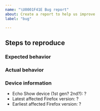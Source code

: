 ```yaml
---
name: "\U0001F41E Bug report"
about: Create a report to help us improve
label: "bug"

---
```


## Steps to reproduce

### Expected behavior

### Actual behavior

### Device information
* Echo Show device (1st gen? 2nd?): ?
* Latest affected Firefox version: ?
* Earliest affected Firefox version: ?
